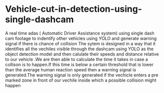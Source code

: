 # Vehicle-cut-in-detection-using-single-dashcam
A  real time adas ( Automatic Driver Assistance system) using single dash cam footage to indentify other vehicles using YOLO  and generate warning signal if there is chance of collision
The sytem is designed in a way that it identifies all the vechiles visible through the dashcam  using YOLO as the object detection model and then calulate their speeds and distance  relative to our vehicle .We are then able to calculate the time it takes in case a collison is to happen.If this time is below a certain threshold that is lower than the average human reaction speed then a warning signal is generated.The warning signal is only generated if the vechicle enters a pre marked zone in front of our vechile inside which a possible collision might happen

